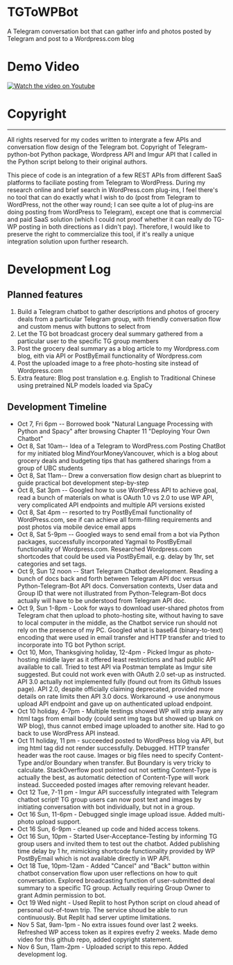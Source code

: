 # TGToWPBot
A Telegram conversation bot that can gather info and photos posted by Telegram and post to a Wordpress.com blog

# Demo Video
[![Watch the video on Youtube](https://img.youtube.com/vi/0uMy196k3xE/0.jpg )](https://youtu.be/0uMy196k3xE)


# Copyright
------------
All rights reserved for my codes written to intergrate a few APIs and conversation flow design of the Telegram bot. 
Copyright of Telegram-python-bot Python package, Wordpress API and Imgur API that I called in the Python script belong to their original authors.

This piece of code is an integration of a few REST APIs from different SaaS platforms to faciliate posting from Telegram to WordPress. During my research online and brief search in WordPress.com plug-ins, I feel there's no tool that can do exactly what I wish to do (post from Telegram to WordPress, not the other way round; I can see quite a lot of plug-ins are doing posting from WordPress to Telegram), except one that is commercial and paid SaaS solution (which I could not proof whether it can really do TG-WP posting in both directions as I didn't pay). Therefore, I would like to preserve the right to commercialize this tool, if it's really a unique integration solution upon further research. 

# Development Log
## Planned features
1. Build a Telegram chatbot to gather descriptions and photos of grocery deals from a particular Telegram group, with friendly conversation flow and custom menus with buttons to select from
2. Let the TG bot broadcast grocery deal summary gathered from a particular user to the specific TG group members
3. Post the grocery deal summary as a blog article to my Wordpress.com blog, eith via API or PostByEmail functionality of Wordpress.com
4. Post the uploaded image to a free photo-hosting site instead of Wordpress.com
5. Extra feature: Blog post translation e.g. English to Traditional Chinese using pretrained NLP models loaded via SpaCy 


## Development Timeline
- Oct 7, Fri 6pm -- Borrowed book "Natural Language Processing with Python and Spacy" after browsing Chapter 11 "Deploying Your Own Chatbot"
- Oct 8, Sat 10am-- Idea of a Telegram to WordPress.com Posting ChatBot for my initiated blog MindYourMoneyVancouver, which is a blog about grocery deals and budgeting tips that has gathered sharings from a group of UBC students
- Oct 8, Sat 11am-- Drew a conversation flow design chart as blueprint to guide practical bot development step-by-step
- Oct 8, Sat 3pm -- Googled how to use WordPress API to achieve goal, read a bunch of materials on what is OAuth 1.0 vs 2.0 to use WP API, very complicated API endpoints and multiple API versions existed
- Oct 8, Sat 4pm -- resorted to try PostByEmail functionality of WordPress.com, see if can achieve all form-filling requirements and post photos via mobile device email apps
-  Oct 8, Sat 5-9pm -- Googled ways to send email from a bot via Python packages, successfully incorporated Yagmail to PostByEmail functionality of Wordpress.com. Researched Wordpress.com shortcodes that could be used via PostByEmail, e.g. delay by 1hr, set categories and set tags.
- Oct 9, Sun 12 noon -- Start Telegram Chatbot development. Reading a bunch of docs back and forth between Telegram API doc versus Python-Telegram-Bot API docs. Conversation contexts, User data and Group ID that were not illustrated from Python-Telegram-Bot docs actually will have to be understood from Telegram API doc.
- Oct 9, Sun 1-8pm - Look for ways to download user-shared photos from Telegram chat then upload to photo-hosting site, without having to save to local computer in the middle, as the Chatbot service run should not rely on the presence of my PC. Googled what is base64 (binary-to-text) encoding that were used in email transfer and HTTP transfer and tried to incorporate into TG bot Python script.
- Oct 10, Mon, Thanksgiving holiday, 12-4pm - Picked Imgur as photo-hosting middle layer as it offered least restrictions and had public API available to call. Tried to test API via Postman template as Imgur site suggested. But could not work even with OAuth 2.0 set-up as instructed. API 3.0 actually not implemented fully (found out from its Github Issues page). API 2.0, despite officially claiming deprecated, provided more details on rate limits then API 3.0 docs. Workaround -> use anonymous upload API endpoint and gave up on authenticated upload endpoint. 
- Oct 10 holiday, 4-7pm - Multiple testings showed WP will strip away any html tags from email body (could sent img tags but showed up blank on WP blog), thus cannot embed image uploaded to another site. Had to go back to use WordPress API instead.
- Oct 11 holiday, 11 pm - succeeded posted to WordPress blog via API, but img html tag did not render successfully. Debugged. HTTP transfer header was the root cause. Images or big files need to specify Content-Type and/or Boundary when transfer. But Boundary is very tricky to calculate. StackOverflow post pointed out not setting Content-Type is actually the best, as automatic detection of Content-Type will work instead. Succeeded posted images after removing relevant header.
- Oct 12 Tue, 7-11 pm - Imgur API successfully integrated with Telegram chatbot script! TG group users can now post text and images by initiating conversation with bot individually, but not in a group.
- Oct 16 Sun, 11-6pm - Debugged single image upload issue. Added multi-photo upload support.
- Oct 16 Sun, 6-9pm - cleaned up code and hided access tokens.
- Oct 16 Sun, 10pm - Started User-Acceptance-Testing by informing TG group users and invited them to test out the chatbot. Added publishing time delay by 1 hr, mimicking shortcode functionality provided by WP PostByEmail which is not available directly in WP API.
- Oct 18 Tue, 10pm-12am - Added "Cancel" and "Back" button within chatbot conservation flow upon user reflections on how to quit conversation. Explored broadcasting function of user-submitted deal summary to a specific TG group. Actually requiring Group Owner to grant Admin permission to bot. 
- Oct 19 Wed night - Used Replit to host Python script on cloud ahead of personal out-of-town trip. The service shoud be able to run continuously. But Replit had server uptime limitations.
- Nov 5 Sat, 9am-1pm - No extra issues found over last 2 weeks. Refreshed WP access token as it expires evefry 2 weeks. Made demo video for this github repo, added copyright statement.
- Nov 6 Sun, 11am-2pm - Uploaded script to this repo. Added development log. 
